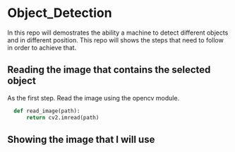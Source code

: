 # Object_Detection

In this repo will demostrates the ability a machine to detect different objects and in different position. This repo will shows the steps that need to follow in order to achieve that. 


## Reading the image that contains the selected object  

As the first step. Read the image using the opencv module.

```python
  def read_image(path):
      return cv2.imread(path)
```

## Showing the image that I will use 


